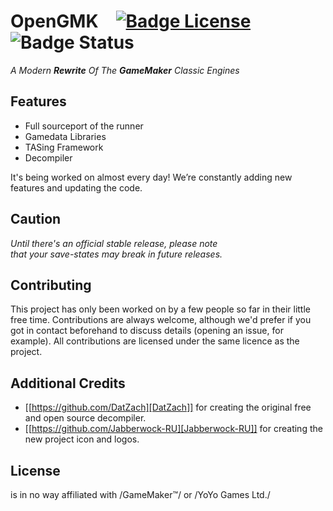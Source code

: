 # OpenGMK [![Badge License]][License] ![Badge Status]

*A Modern **Rewrite** Of The **GameMaker** Classic Engines*


## Features

- Full sourceport of the runner
- Gamedata Libraries
- TASing Framework
- Decompiler

It's being worked on almost every day! We’re constantly adding new features and updating the code.

 

## Caution

*Until there's an official stable release, please note* <br>
*that your save-states may break in future releases.*

## Contributing
This project has only been worked on by a few people so far in their little free time. Contributions are always welcome, although we'd prefer if you got in contact beforehand to discuss details (opening an issue, for example). All contributions are licensed under the same licence as the project.

## Additional Credits
- [[https://github.com/DatZach][DatZach]] for creating the original free and open source decompiler.
- [[https://github.com/Jabberwock-RU][Jabberwock-RU]] for creating the new project icon and logos.

## License

is in no way affiliated with /GameMaker™/ or /YoYo Games Ltd./


<!----------------------------------------------------------------------------->

[Badge License]: https://img.shields.io/badge/License-GPL_v2-blue.svg
[Badge Status]: https://img.shields.io/static/v1?label=Status&message=Work%20In%20Progress&color=9c3066
[License]: LICENSE.md